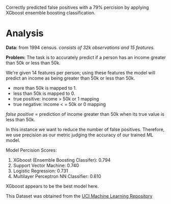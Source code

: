 Correctly predicted false positives with a 79% percision by applying XGboost ensemble boosting classification.   

# Analysis

**Data:**  from 1994 census.
*consists of 32k observations and 15 features.* 

**Problem:** The task is to accurately predict if a person has an income greater than 50k or less than 50k. 

We're given 14 features per person; using these features the model will predict an income as being greater than 50k or less than 50k. 

* more than 50k is mapped to 1. 
* less than 50k is mapped to 0.
* true positive: income > 50k or 1 mapping
* true negative: income < = 50k or 0 mapping

*false positive* = prediction of income greater than 50k when its true value is less than 50k.

In this instance we want to reduce the number of false positives. Therefore, we use precision as our metric judging the accuracy of our trained ML model.

Model Percision Scores: 
1. XGboost (Ensemble Boosting Classifer): 0.794
1. Support Vector Machine: 0.740
1. Logistic Regression: 0.731
1. Multilayer Perceptron NN Classifier: 0.610

XGboost appears to be the best model here.

This Dataset was obtained from the [UCI Machine Learning Repository](https://archive.ics.uci.edu/ml/datasets/census+income)
